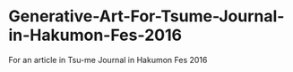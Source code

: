 # Generative-Art-For-Tsume-Journal-in-Hakumon-Fes-2016
For an article in Tsu-me Journal in Hakumon Fes 2016
